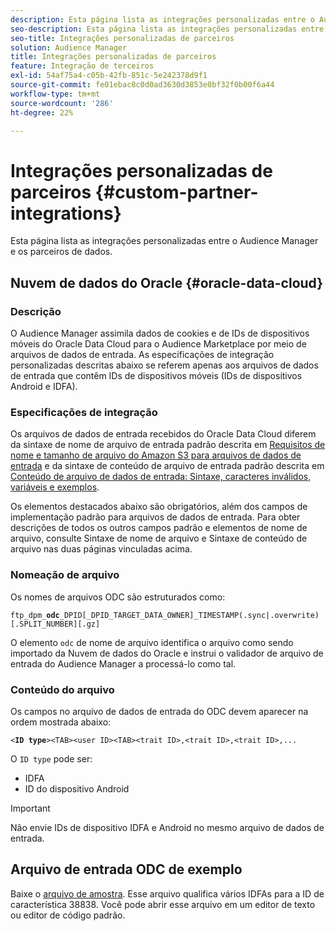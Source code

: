 ```yaml
---
description: Esta página lista as integrações personalizadas entre o Audience Manager e os parceiros de dados.
seo-description: Esta página lista as integrações personalizadas entre o Audience Manager e os parceiros de dados.
seo-title: Integrações personalizadas de parceiros
solution: Audience Manager
title: Integrações personalizadas de parceiros
feature: Integração de terceiros
exl-id: 54af75a4-c05b-42fb-851c-5e242378d9f1
source-git-commit: fe01ebac8c0d0ad3630d3853e0bf32f0b00f6a44
workflow-type: tm+mt
source-wordcount: '286'
ht-degree: 22%

---
```


# Integrações personalizadas de parceiros {#custom-partner-integrations}

Esta página lista as integrações personalizadas entre o Audience Manager e os parceiros de dados.

## Nuvem de dados do Oracle {#oracle-data-cloud}

### Descrição

O Audience Manager assimila dados de cookies e de IDs de dispositivos móveis do Oracle Data Cloud para o Audience Marketplace por meio de arquivos de dados de entrada. As especificações de integração personalizadas descritas abaixo se referem apenas aos arquivos de dados de entrada que contêm IDs de dispositivos móveis (IDs de dispositivos Android e IDFA).

### Especificações de integração

Os arquivos de dados de entrada recebidos do Oracle Data Cloud diferem da sintaxe de nome de arquivo de entrada padrão descrita em [Requisitos de nome e tamanho de arquivo do Amazon S3 para arquivos de dados de entrada](/help/using/integration/sending-audience-data/batch-data-transfer-explained/inbound-s3-filenames.md) e da sintaxe de conteúdo de arquivo de entrada padrão descrita em [Conteúdo de arquivo de dados de entrada: Sintaxe, caracteres inválidos, variáveis e exemplos](/help/using/integration/sending-audience-data/batch-data-transfer-explained/inbound-file-contents.md).

Os elementos destacados abaixo são obrigatórios, além dos campos de implementação padrão para arquivos de dados de entrada. Para obter descrições de todos os outros campos padrão e elementos de nome de arquivo, consulte Sintaxe de nome de arquivo e Sintaxe de conteúdo de arquivo nas duas páginas vinculadas acima.

### Nomeação de arquivo

Os nomes de arquivos ODC são estruturados como:

`ftp_dpm_`**`odc`**`_DPID[_DPID_TARGET_DATA_OWNER]_TIMESTAMP(.sync|.overwrite)[.SPLIT_NUMBER][.gz]`

O elemento `odc` de nome de arquivo identifica o arquivo como sendo importado da Nuvem de dados do Oracle e instrui o validador de arquivo de entrada do Audience Manager a processá-lo como tal.

### Conteúdo do arquivo

Os campos no arquivo de dados de entrada do ODC devem aparecer na ordem mostrada abaixo:

`<`**`ID type`**`><TAB><user ID><TAB><trait ID>,<trait ID>,<trait ID>,...`

O `ID type` pode ser:

* IDFA
* ID do dispositivo Android

>[!IMPORTANT]
>
>Não envie IDs de dispositivo IDFA e Android no mesmo arquivo de dados de entrada.

## Arquivo de entrada ODC de exemplo

Baixe o [arquivo de amostra](/help/using/integration/assets/ftp_dpm_odc_12345_1556223815.sync). Esse arquivo qualifica vários IDFAs para a ID de característica 38838. Você pode abrir esse arquivo em um editor de texto ou editor de código padrão.
